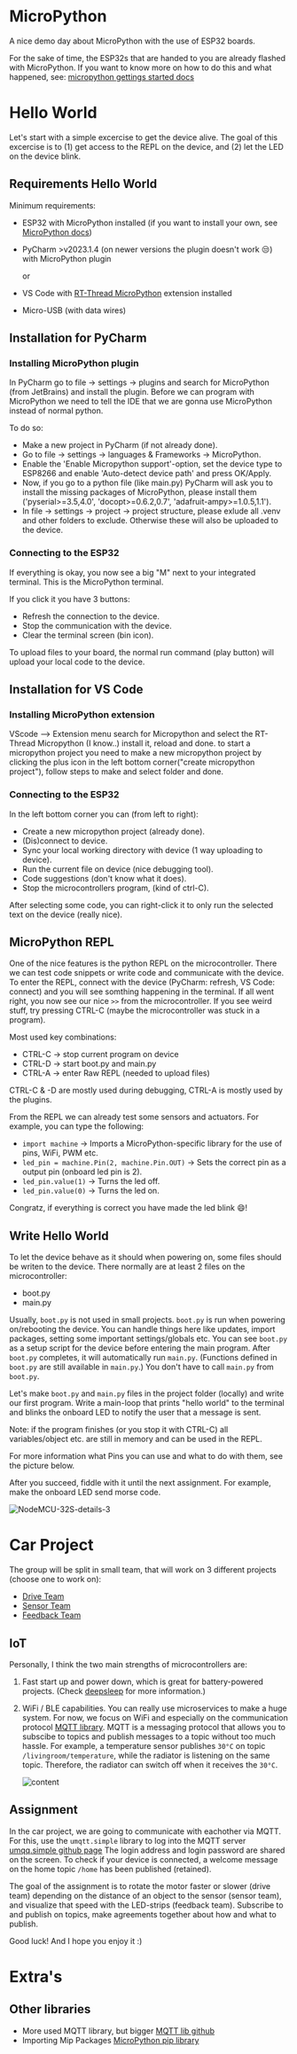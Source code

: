# MicroPython

A nice demo day about MicroPython with the use of ESP32 boards.

For the sake of time, the ESP32s that are handed to you are already flashed with MicroPython.
If you want to know more on how to do this and what happened, see:
[micropython gettings started docs](https://docs.micropython.org/en/latest/esp32/tutorial/intro.html#)

# Hello World

Let's start with a simple excercise to get the device alive. The goal of this excercise is to
(1) get access to the REPL on the device, and (2) let the LED on the device blink.

## Requirements Hello World

Minimum requirements:

- ESP32 with MicroPython installed (if you want to install your
  own, see [MicroPython docs](https://docs.micropython.org/en/latest/esp32/tutorial/intro.html))
- PyCharm >v2023.1.4 (on newer versions the plugin doesn't work :unamused:) with MicroPython plugin

  or

- VS Code with [RT-Thread MicroPython](https://marketplace.visualstudio.com/items?itemName=RT-Thread.rt-thread-micropython) extension installed 
- Micro-USB (with data wires)

## Installation for PyCharm

### Installing MicroPython plugin

In PyCharm go to file -> settings -> plugins and search for MicroPython (from JetBrains) and install the plugin.
Before we can program with MicroPython we need to tell the IDE that we are gonna use MicroPython instead of normal python.

To do so:

- Make a new project in PyCharm (if not already done).
- Go to file -> settings -> languages & Frameworks -> MicroPython.
- Enable the 'Enable Micropython support'-option, set the device type to ESP8266 and enable 'Auto-detect
  device path' and press OK/Apply.
- Now, if you go to a python file (like main.py) PyCharm will ask you to install the missing packages of
  MicroPython, please install them ('pyserial>=3.5,4.0', 'docopt>=0.6.2,0.7', 'adafruit-ampy>=1.0.5,1.1').
- In file -> settings -> project -> project structure, please exlude all .venv and other folders to exclude.
  Otherwise these will also be uploaded to the device.

### Connecting to the ESP32

If everything is okay, you now see a big "M" next to your integrated terminal. This is the MicroPython terminal.

If you click it you have 3 buttons:

- Refresh the connection to the device.
- Stop the communication with the device.
- Clear the terminal screen (bin icon).

To upload files to your board, the normal run command (play button) will upload your local code to the device.

## Installation for VS Code

### Installing MicroPython extension

VScode --> Extension menu search for Micropython and select the RT-Thread Micropython (I know..)
install it, reload and done.
to start a micropython project you need to make a new micropython project by clicking the plus icon in the left bottom
corner("create micropython project"), follow steps to make and select folder and done.

### Connecting to the ESP32

In the left bottom corner you can (from left to right):

- Create a new micropython project (already done).
- (Dis)connect to device.
- Sync your local working directory with device (1 way uploading to device).
- Run the current file on device (nice debugging tool).
- Code suggestions (don't know what it does).
- Stop the microcontrollers program, (kind of ctrl-C).

After selecting some code, you can right-click it to only run the selected text on the device (really nice).

## MicroPython REPL

One of the nice features is the python REPL on the microcontroller. There we can test code snippets or write code
and communicate with the device. To enter the REPL, connect with the device (PyCharm: refresh, VS Code: connect)
and you will see somthing happening in the terminal. If all went right, you now see our nice `>>` from the
microcontroller. If you see weird stuff, try pressing CTRL-C (maybe the microcontroller was stuck in a program).

Most used key combinations:

- CTRL-C -> stop current program on device
- CTRL-D -> start boot.py and main.py
- CTRL-A -> enter Raw REPL (needed to upload files)

CTRL-C & -D are mostly used during debugging, CTRL-A is mostly used by the plugins.

From the REPL we can already test some sensors and actuators. For example, you can type the following:

- `import machine` -> Imports a MicroPython-specific library for the use of pins, WiFi, PWM etc.
- `led_pin = machine.Pin(2, machine.Pin.OUT)` -> Sets the correct pin as a output pin (onboard led pin is 2).
- `led_pin.value(1)` -> Turns the led off.
- `led_pin.value(0)` -> Turns the led on.

Congratz, if everything is correct you have made the led blink :smile:!

## Write Hello World

To let the device behave as it should when powering on, some files should be writen to the device. There normally are
at least 2 files on the microcontroller:

- boot.py
- main.py

Usually, `boot.py` is not used in small projects. `boot.py` is run when powering on/rebooting the device. You can handle
things here like updates, import packages, setting some important settings/globals etc. You can see `boot.py` as a setup
script for the device before entering the main program. After `boot.py` completes, it will automatically run `main.py`.
(Functions defined in `boot.py` are still available in `main.py`.) You don't have to call `main.py` from `boot.py`.

Let's make `boot.py` and `main.py` files in the project folder (locally) and write our first program. Write a main-loop
that prints "hello world" to the terminal and blinks the onboard LED to notify the user that a message is sent.

Note: if the program finishes (or you stop it with CTRL-C) all variables/object etc. are still in memory and can be used
in the REPL.

For more information what Pins you can use and what to do with them, see the picture below.

After you succeed, fiddle with it until the next assignment. For example, make the onboard LED send morse code.

![NodeMCU-32S-details-3](https://github.com/Raytesnel/micropython_ordina/assets/66633722/1ac5c0e8-ff98-4b04-91a8-1eea7eee7402)

# Car Project

The group will be split in small team, that will work on 3 different projects (choose one to work on):

- [Drive Team](/module_drive/README.md#drive-team)
- [Sensor Team](/module_input/README.md#input-team)
- [Feedback Team](/module_feedback/README.md#feedback-team)

## IoT

Personally, I think the two main strengths of microcontrollers are:

1. Fast start up and power down, which is great for battery-powered projects. (Check
   [deepsleep](https://docs.micropython.org/en/latest/esp32/quickref.html#deep-sleep-mode) for more information.)
2. WiFi / BLE capabilities. You can really use microservices to make a huge system. For now, we focus on WiFi and especially
   on the communication protocol [MQTT library](https://github.com/peterhinch/micropython-mqtt). MQTT is a messaging protocol
   that allows you to subscibe to topics and publish messages to a topic without too much hassle.
   For example, a temperature sensor publishes `30°C` on topic `/livingroom/temperature`, while the radiator is listening on
   the same topic. Therefore, the radiator can switch off when it receives the `30°C`.
   
   ![content](https://i0.wp.com/randomnerdtutorials.com/wp-content/uploads/2018/12/MQTT-Diagram.png?w=750&quality=100&strip=all&ssl=1)

## Assignment

In the car project, we are going to communicate with eachother via MQTT. For this, use the `umqtt.simple` library to log into
the MQTT server [umqq.simple github page](https://github.com/micropython/micropython-lib/tree/master/micropython/umqtt.simple)
The login address and login password are shared on the screen. To check if your device is connected, a welcome message on the
home topic `/home` has been published (retained).

The goal of the assignment is to rotate the motor faster or slower (drive team) depending on the distance of an object to the sensor
(sensor team), and visualize that speed with the LED-strips (feedback team). Subscribe to and publish on topics, make agreements
together about how and what to publish.

Good luck! And I hope you enjoy it :)

# Extra's

## Other libraries

- More used MQTT library, but bigger [MQTT lib github](https://github.com/peterhinch/micropython-mqtt/tree/master/mqtt_as)
- Importing Mip Packages [MicroPython pip library](https://github.com/micropython/micropython-lib)
